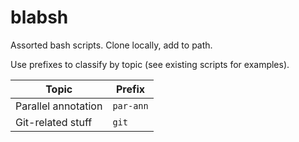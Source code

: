 # blabsh

Assorted bash scripts. Clone locally, add to path.

Use prefixes to classify by topic (see existing scripts for examples).


| Topic | Prefix |
|-------|--------|
| Parallel annotation | `par-ann` |
| Git-related stuff   | `git`     |
